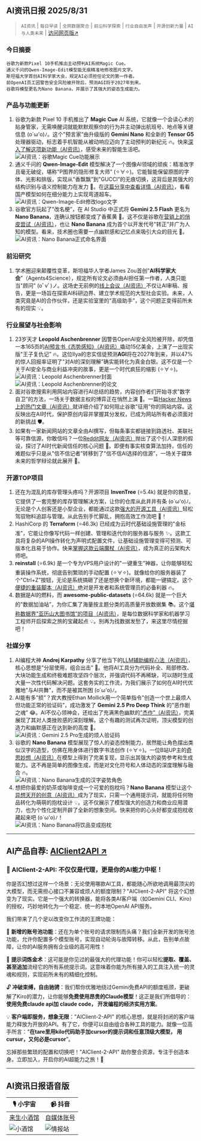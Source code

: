 ## AI资讯日报 2025/8/31

>  `AI资讯` | `每日早读` | `全网数据聚合` | `前沿科学探索` | `行业自由发声` | `开源创新力量` | `AI与人类未来` | [访问网页版↗️](https://ai.hubtoday.app/)



### **今日摘要**

```
谷歌为新款Pixel 10手机推出主动预判AI系统Magic Cue。
通义千问的Qwen-Image-Edit模型能无痕精准地修改图片文字。
斯坦福大学首创AI科学家大会，规定AI必须担任论文的第一作者。
前OpenAI员工因警告安全风险被开除后，预测AGI将于2027年到来。
谷歌将模型更名为Nano Banana，并展示了其强大的姿态生成能力。
```



### 产品与功能更新
1.  谷歌为新款 Pixel 10 手机推出了 **Magic Cue** AI 系统，它就像一个会读心术的贴身管家，无需唤醒词就能默默观察你的行为并主动弹出航班号、地点等关键信息 (o´ω'o)ﾉ。这个"预言家”由升级版的 **Gemini Nano** 和全新的 **Tensor G5** 处理器驱动，标志着手机智能从被动响应迈向了主动预判的新纪元 🔥。快来[深入了解这项新功能（AI资讯）](https://hubs.la/Q03GhVC90)，感受未来的智能生活吧。<br/>![AI资讯：谷歌Magic Cue功能展示](https://source.hubtoday.app/images/2025/08/news_01k3xqhmtketqaqda7sscr48n6.avif)<br/>
2.  通义千问的 **Qwen-Image-Edit** 模型解决了一个图像AI领域的顽疾：精准改字且毫无破绽，堪称"P图界的隐形修复大师” (✧∀✧)。它能智能保留原图的字体、光影和排版，实现从"香飘飘”到"GUCCI”的无痕切换，这背后是其强大的结构识别与语义控制能力在发力 🚀。在[这篇分享中查看详情（AI资讯）](https://x.com/frxiaobei/status/1961653221593907539)，看看国产模型如何在细分能力上实现弯道超车。<br/>![AI资讯：Qwen-Image-Edit修改logo文字](https://source.hubtoday.app/images/2025/08/news_01k3xqhpzdfkqrnvhhwe4exm0t.avif)<br/>
3.  谷歌官方玩起了"改名梗”，在 AI Studio 中正式将 **Gemini 2.5 Flash** 更名为 **Nano Banana**，连确认按钮都变成了香蕉黄 🍌。这不仅是谷歌在[营销上的俏皮尝试（AI资讯）](https://x.com/op7418/status/1961703552512118925)，也让 **Nano Banana** 成为首个以开发代号"转正”并广为人知的模型。看来，技术圈也需要一点幽默感和记忆点来吸引大众的目光 🤔。<br/>![AI资讯：Nano Banana正式命名界面](https://source.hubtoday.app/images/2025/08/news_01k3xqhrskfbxb1q1xx2rfv9af.avif)<br/>

### 前沿研究
1.  学术圈迎来颠覆性变革，斯坦福华人学者James Zou首创"**AI科学家大会**”（Agents4Science），规定所有论文必须由AI担任第一作者，人类只能当"顾问” (oﾟvﾟ)ノ。这场史无前例的[线上会议（AI资讯）](https://mp.weixin.qq.com/s?__biz=MzI3MTA0MTk1MA==&mid=2652623829&idx=2&sn=3db267afc9f8d1288f2df5df54b6b63b)不仅让AI审稿、报告，更是一场旨在探索AI科研边界、建立学术规范的大型社会实验。未来，人类究竟是AI的合作伙伴，还是实验室里的"高级助手”，这个问题正变得前所未有的现实 💡。

### 行业展望与社会影响
1.  23岁天才 **Leopold Aschenbrenner** 因警告OpenAI安全风险被开除，却凭借一本165页的[AI预言书《态势感知》（AI资讯）](https://mp.weixin.qq.com/s?__biz=MzI3MTA0MTk1MA==&mid=2652623829&idx=1&sn=43e86dc7fc33e2051f1e9e8cb5c63f87)撬动15亿美金，上演了一出现实版"王子复仇记” 🔥。这位Ilya的忠实信徒预测**AGI**将在2027年到来，并以47%的惊人回报率证明了"对AI的深刻理解”确实能转化为真金白银。这不仅是一个关于AI安全与商业利益冲突的故事，更是一个时代疯狂的缩影 (✧∀✧)。<br/>![AI资讯：Leopold Aschenbrenner封面](https://source.hubtoday.app/images/2025/08/news_01k3xqhtkaeqzrwk8g7q9xgwvv.avif)![AI资讯：Leopold Aschenbrenner的论文](https://source.hubtoday.app/images/2025/08/news_01k3xqhw4reftb866yw2ar478h.avif)<br/>
2.  面对谷歌搜索利用网站内容进行AI总结的趋势，内容创作者们开始寻求"数字自卫”的方法，一场关于数据主权的博弈正在悄然上演 🤔。一篇[Hacker News上的热门文章（AI资讯）](https://www.teruza.com/info-hub/how-to-stop-google-from-ai-summarising-your-website)就详细介绍了如何阻止谷歌"征用”你的网站内容。这反映出在AI时代，保护原创内容并掌握其分发权，已成为网站所有者必须面对的新挑战 🛡️。<br/>
3.  如果有一家新闻网站的文章全由AI撰写，但每条事实都链接到路透社、美联社等可靠信源，你敢信吗？一位[Reddit网友（AI资讯）](https://www.reddit.com/r/artificial/comments/1n3wf8o/would_you_trust_an_aiwritten_news_site_if_every/)抛出了这个引人深思的假设，探讨了AI时代新闻信任的核心问题 🤔。即便有事实核查算法加持，信任的难题似乎只是从"信不信记者”转移到了"信不信AI选择的信源”，一场关于媒体未来的哲学辩论就此展开 🧐。<br/>

### 开源TOP项目
1.  还在为混乱的库存管理头疼吗？开源项目 **InvenTree** (⭐5.4k) 就是你的救星，它提供了一套完整的库存管理解决方案，让你的仓库从此井井有条 (o´ω'o)ﾉ。无论是个人创客还是小型企业，都能通过这款[强大的开源工具（AI资讯）](https://github.com/inventree/InvenTree)轻松驾驭物料追踪与管理。从此告别手忙脚乱，拥抱高效工作流吧 🚀！<br/>
2.  HashiCorp 的 **Terraform** (⭐46.3k) 已经成为云时代基础设施管理的"金标准”，它能让你像写代码一样创建、管理和迭代你的服务器与服务 ✨。这款工具将复杂的API操作转化为声明式配置文件，让基础设施管理变得可预测、可版本化且易于协作。快来[掌握这款云端魔杖（AI资讯）](https://github.com/hashicorp/terraform)，成为真正的云架构大师吧。<br/>
3.  **reinstall** (⭐6.9k) 是一个专为VPS用户设计的"一键重生”神器，让你能够轻松重装操作系统，彻底告别繁琐的手动配置 (✧∀✧)。就像给你的服务器装了个"Ctrl+Z”按钮，无论是系统搞砸了还是想换个新环境，都能一键搞定。这个[便捷的重装脚本（AI资讯）](https://github.com/bin456789/reinstall)绝对是开发者和系统管理员的必备利器 🔥。<br/>
4.  数据是AI的燃料，而 **awesome-public-datasets** (⭐64.6k) 就是一个巨大的"数据加油站”，为你汇集了海量按主题分类的高质量开放数据集 📚。这个[堪称数据界"亚历山大图书馆”的项目（AI资讯）](https://github.com/awesomedata/awesome-public-datasets)，是每位数据科学家和机器学习工程师开启探索之旅的宝藏起点 💡。别再为找数据发愁了，来这里尽情挖掘吧！<br/>

### 社媒分享
1.  AI编程大神 **Andrej Karpathy** 分享了他当下的[LLM辅助编程心法（AI资讯）](https://x.com/hongming731/status/1961610672372093342)，核心思想是"分层使用，组合出击” 🚀。他将AI工具分为代码补全、局部修改、大块功能生成和终极难题攻坚四个层次，并强调代码不再稀缺，可以随时生成大量一次性代码解决问题。这套务实的工作流，为我们展示了如何在AI时代优雅地"与AI共舞”，而不是被其所困 (o´ω'o)ﾉ。<br/>
2.  AI能有多"损”？宾大教授Ethan Mollick用一个简单指令"创造一个世上最烦人但功能正常的验证码”，成功激发了 **Gemini 2.5 Pro Deep Think** 的"恶作剧之魂” 😂。AI不仅心领神会，还给出了充满黑色幽默的["杰作”（AI资讯）](https://x.com/emollick/status/1961648878286946329)，完美展现了其对人类挫败感的深刻理解。这个有趣的测试再次证明，顶尖模型的创造力和幽默感正在达到新的高度 🤔。<br/>![AI资讯：Gemini 2.5 Pro生成的烦人验证码](https://source.hubtoday.app/images/2025/08/news_01k3xqhy3tedyvvpfcb7jqns66.avif)<br/>
3.  谷歌的 **Nano Banana** 模型展现了惊人的姿态控制能力，居然能让角色摆出类似汉字的造型，仿佛在用身体进行数字书法创作 (✧∀✧)。一位B站UP主的[奇思妙想（AI资讯）](https://x.com/op7418/status/1961714432842813686)在模型上得到了完美复现，显示出其强大的姿势参考和生成能力。这不再是简单的图像生成，而是对文化符号和人体动态的深度理解与融合 🔥。<br/>![AI资讯：Nano Banana生成的汉字姿势角色](https://source.hubtoday.app/images/2025/08/news_01k3xqj3f7epr9wxv5pajk1hk8.avif)<br/>
4.  想把你最爱的奶茶或咖啡变成一个可爱的抱枕吗？**Nano Banana** 模型让这个[异想天开的创意（AI资讯）](https://x.com/op7418/status/1961496316204462318)成为了现实，只需一个通用提示词，就能将任何物品转化为萌萌的抱枕设计 💡。这不仅展示了模型强大的创造力和商业应用潜力，也为个性化定制开辟了全新的想象空间。快来把你的心头好都变成抱枕收藏起来吧 (o´ω'o)ﾉ！<br/>![AI资讯：Nano Banana将饮品变成抱枕](https://source.hubtoday.app/images/2025/08/news_01k3xqj61vfjsrz6a4kpjvyykf.avif)<br/>
    
---

## **AI产品自荐: [AIClient2API ↗️](https://github.com/justlovemaki/AIClient-2-API)**

### 🌟 AIClient-2-API: 不仅仅是代理，更是你的AI能力中枢！

你是否幻想过这样一个场景：无论使用哪款AI工具，都能随心所欲地调用最顶尖的大模型，而无需担心接口不兼容或烦人的额度限制？"AIClient-2-API" 将这个幻想变为了现实。它是一个强大的转换器，能将各类AI客户端（如Gemini CLI、Kiro）的授权，巧妙地转化为一个稳定、统一的本地OpenAI API服务。

我们带来了几个足以改变你工作流的王牌功能：

🔄 **新增的账号池功能**：还在为单个账号的请求限制而头痛？我们全新开发的账号池功能，允许你配置多个模型账号，实现自动轮询与故障转移。从此，告别单点故障，让你的AI服务拥有企业级的高可用性！

🧠 **提示词炼金术**：这可能是你见过的最强大的代理功能！你可以轻松**提取、覆盖、甚至追加**流经它的所有系统提示词。这意味着你能为所有接入的工具注入统一的灵魂和规则，实现前所未有的精细化控制。

🔓 **冲破束缚，自由驰骋**：我们帮你优雅地绕过Gemini免费API的额度瓶颈，更破解了Kiro的潜力，让你能够**免费使用昂贵的Claude模型**！这正是我们所倡导的：**使用免费claude api加 claude code， 开发编程的经济实用方案**。

💡 **客户端即服务，想象无限**："AIClient-2-API" 的核心思想，就是将封闭的客户端能力释放为开放的API。有了它，你便可以自由组合各种工具的能力。就像一位高手所言："**在tare里用kilo代码助手加cursor的提示词和任意顶级大模型， 用cursur，又何必是cursor**”。

忘掉那些繁琐的配置和切换吧！"AIClient-2-API" 助你整合资源，专注于创造本身。立即加入，开启你的AI超能力之旅！🚀
    


---

## **AI资讯日报语音版**

| 🎙️ **小宇宙** | 📹 **抖音** |
| --- | --- |
| [来生小酒馆](https://www.xiaoyuzhoufm.com/podcast/683c62b7c1ca9cf575a5030e)  |   [自媒体账号](https://www.douyin.com/user/MS4wLjABAAAAwpwqPQlu38sO38VyWgw9ZjDEnN4bMR5j8x111UxpseHR9DpB6-CveI5KRXOWuFwG)| 
| ![小酒馆](https://source.hubtoday.app/logo/f959f7984e9163fc50d3941d79a7f262.md.png) | ![情报站](https://source.hubtoday.app/logo/7fc30805eeb831e1e2baa3a240683ca3.md.png) |

    

